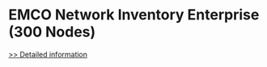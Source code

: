 # EMCO Network Inventory Enterprise (300 Nodes)
[>> Detailed information](https://secure.shareit.com/shareit/product.html?productid=300148293&affiliateid=200057808)